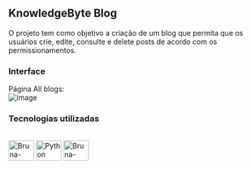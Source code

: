 ## KnowledgeByte Blog

O projeto tem como objetivo a criação de um blog que permita que os usuários crie, edite, consulte e delete posts de acordo com os permissionamentos.
<br>

### Interface 

Página All blogs:
<br/>
![image](https://github.com/user-attachments/assets/5a44edfc-7ab1-4976-a5aa-c86629450f5c)


### Tecnologias utilizadas

<div style="display: inline_block"><br>  
  <img align="center" alt="Bruna-Django" height="40" width="50" src="https://cdn.jsdelivr.net/gh/devicons/devicon@latest/icons/django/django-plain-wordmark.svg" />
  <img align="center" alt="Python" height="40" width="50" src="https://cdn.jsdelivr.net/gh/devicons/devicon@latest/icons/python/python-original-wordmark.svg" /> 
  <img align="center" alt="Bruna-Bootstrap" height="40" width="50" src="https://cdn.jsdelivr.net/gh/devicons/devicon@latest/icons/bootstrap/bootstrap-original-wordmark.svg" />  
</div>





